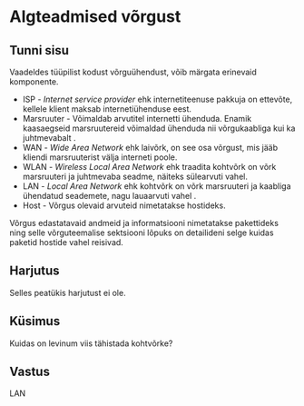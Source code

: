 ﻿# Algteadmised võrgust

## Tunni sisu

Vaadeldes tüüpilist kodust võrguühendust, võib märgata erinevaid komponente.

<ul>
<li>ISP - <i>Internet service provider</i> ehk internetiteenuse pakkuja on ettevõte, kellele klient maksab internetiühenduse eest.</li>
<li>Marsruuter - Võimaldab arvutitel internetti ühenduda. Enamik kaasaegseid marsruutereid võimaldad ühenduda nii võrgukaabliga kui ka juhtmevabalt .</li>
<li>WAN - <i>Wide Area Network</i> ehk laivõrk, on see osa võrgust, mis jääb kliendi marsruuterist välja interneti poole. </li>
<li>WLAN - <i>Wireless Local Area Network</i> ehk traadita kohtvõrk on võrk marsruuteri ja juhtmevaba seadme, näiteks sülearvuti vahel.</li>
<li>LAN - <i>Local Area Network</i> ehk kohtvõrk on võrk marsruuteri ja kaabliga ühendatud seademete, nagu lauaarvuti vahel .</li>
<li>Host - Võrgus olevaid arvuteid nimetatakse hostideks.</li>
</ul>

Võrgus edastatavaid andmeid ja informatsiooni nimetatakse pakettideks ning selle võrguteemalise sektsiooni lõpuks on detailideni selge kuidas paketid hostide vahel reisivad.

## Harjutus

Selles peatükis harjutust ei ole. 

## Küsimus

Kuidas on levinum viis tähistada kohtvõrke?

## Vastus

LAN
